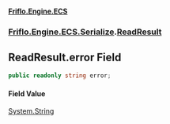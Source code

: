 #### [Friflo.Engine.ECS](index.md 'index')
### [Friflo.Engine.ECS.Serialize](Friflo.Engine.ECS.Serialize.md 'Friflo.Engine.ECS.Serialize').[ReadResult](ReadResult.md 'Friflo.Engine.ECS.Serialize.ReadResult')

## ReadResult.error Field

```csharp
public readonly string error;
```

#### Field Value
[System.String](https://docs.microsoft.com/en-us/dotnet/api/System.String 'System.String')